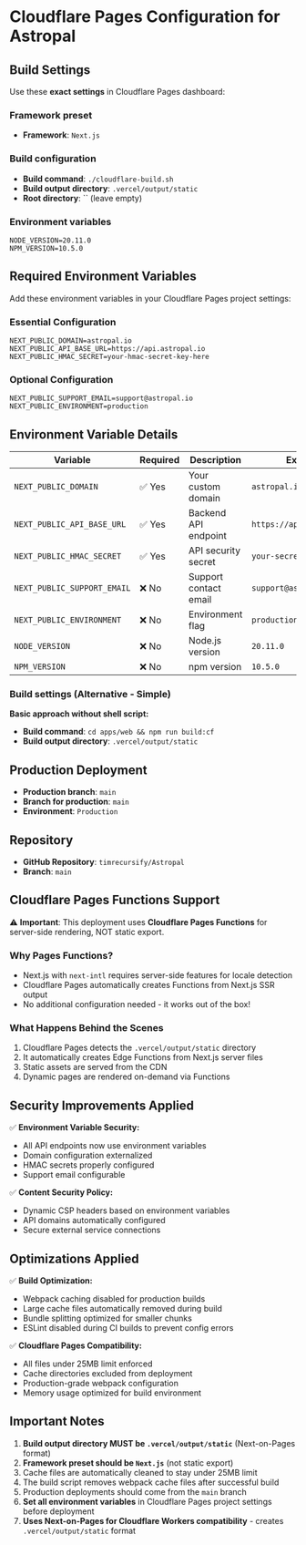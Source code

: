 # Cloudflare Pages Configuration for Astropal

## Build Settings

Use these **exact settings** in Cloudflare Pages dashboard:

### Framework preset
- **Framework**: `Next.js`

### Build configuration
- **Build command**: `./cloudflare-build.sh`
- **Build output directory**: `.vercel/output/static`
- **Root directory**: `` (leave empty)

### Environment variables
```
NODE_VERSION=20.11.0
NPM_VERSION=10.5.0
```

## Required Environment Variables

Add these environment variables in your Cloudflare Pages project settings:

### Essential Configuration
```
NEXT_PUBLIC_DOMAIN=astropal.io
NEXT_PUBLIC_API_BASE_URL=https://api.astropal.io
NEXT_PUBLIC_HMAC_SECRET=your-hmac-secret-key-here
```

### Optional Configuration
```
NEXT_PUBLIC_SUPPORT_EMAIL=support@astropal.io
NEXT_PUBLIC_ENVIRONMENT=production
```

## Environment Variable Details

| Variable | Required | Description | Example |
|----------|----------|-------------|---------|
| `NEXT_PUBLIC_DOMAIN` | ✅ Yes | Your custom domain | `astropal.io` |
| `NEXT_PUBLIC_API_BASE_URL` | ✅ Yes | Backend API endpoint | `https://api.astropal.io` |
| `NEXT_PUBLIC_HMAC_SECRET` | ✅ Yes | API security secret | `your-secret-key` |
| `NEXT_PUBLIC_SUPPORT_EMAIL` | ❌ No | Support contact email | `support@astropal.io` |
| `NEXT_PUBLIC_ENVIRONMENT` | ❌ No | Environment flag | `production` |
| `NODE_VERSION` | ❌ No | Node.js version | `20.11.0` |
| `NPM_VERSION` | ❌ No | npm version | `10.5.0` |

### Build settings (Alternative - Simple)
**Basic approach without shell script:**
- **Build command**: `cd apps/web && npm run build:cf`
- **Build output directory**: `.vercel/output/static`

## Production Deployment
- **Production branch**: `main`
- **Branch for production**: `main`
- **Environment**: `Production`

## Repository
- **GitHub Repository**: `timrecursify/Astropal`
- **Branch**: `main`

## Cloudflare Pages Functions Support

⚠️ **Important**: This deployment uses **Cloudflare Pages Functions** for server-side rendering, NOT static export.

### Why Pages Functions?
- Next.js with `next-intl` requires server-side features for locale detection
- Cloudflare Pages automatically creates Functions from Next.js SSR output
- No additional configuration needed - it works out of the box!

### What Happens Behind the Scenes
1. Cloudflare Pages detects the `.vercel/output/static` directory
2. It automatically creates Edge Functions from Next.js server files
3. Static assets are served from the CDN
4. Dynamic pages are rendered on-demand via Functions

## Security Improvements Applied

✅ **Environment Variable Security:**
- All API endpoints now use environment variables
- Domain configuration externalized
- HMAC secrets properly configured
- Support email configurable

✅ **Content Security Policy:**
- Dynamic CSP headers based on environment variables
- API domains automatically configured
- Secure external service connections

## Optimizations Applied

✅ **Build Optimization:**
- Webpack caching disabled for production builds
- Large cache files automatically removed during build
- Bundle splitting optimized for smaller chunks
- ESLint disabled during CI builds to prevent config errors

✅ **Cloudflare Pages Compatibility:**
- All files under 25MB limit enforced
- Cache directories excluded from deployment
- Production-grade webpack configuration
- Memory usage optimized for build environment

## Important Notes
1. **Build output directory MUST be `.vercel/output/static`** (Next-on-Pages format)
2. **Framework preset should be `Next.js`** (not static export)
3. Cache files are automatically cleaned to stay under 25MB limit
4. The build script removes webpack cache files after successful build
5. Production deployments should come from the `main` branch
6. **Set all environment variables** in Cloudflare Pages project settings before deployment
7. **Uses Next-on-Pages for Cloudflare Workers compatibility** - creates `.vercel/output/static` format 